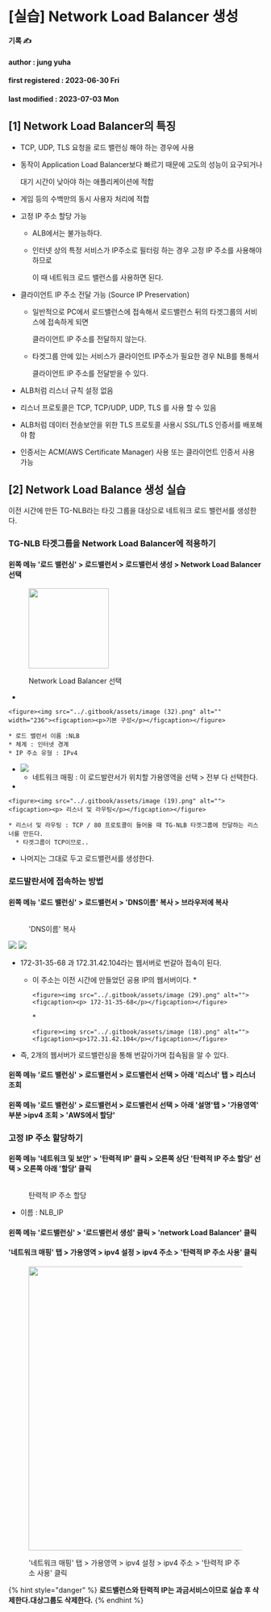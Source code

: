 # \[실습] Network Load Balancer 생성

**기록 ✍️**

#### author : jung yuha

#### first registered : 2023-06-30 Fri

#### last modified : 2023-07-03 Mon

## \[1] Network Load Balancer의 특징

* TCP, UDP, TLS 요청을 로드 밸런싱 해야 하는 경우에 사용
*   동작이 Application Load Balancer보다 빠르기 때문에 고도의 성능이 요구되거나

    대기 시간이 낮아야 하는 애플리케이션에 적합
* 게임 등의 수백만의 동시 사용자 처리에 적합
* 고정 IP 주소 할당 가능
  * ALB에서는 불가능하다.
  *   인터넷 상의 특정 서비스가 IP주소로 필터링 하는 경우 고정 IP 주소를 사용해야 하므로

      이 때 네트워크 로드 밸런스를 사용하면 된다.
* 클라이언트 IP 주소 전달 가능 (Source IP Preservation)
  *   일반적으로 PC에서 로드밸런스에 접속해서 로드밸런스 뒤의 타겟그룹의 서비스에 접속하게 되면

      클라이언트 IP 주소를 전달하지 않는다.
  *   타겟그룹 안에 있는 서비스가 클라이언트 IP주소가 필요한 경우 NLB를 통해서

      클라이언트 IP 주소를 전달받을 수 있다.
* ALB처럼 리스너 규칙 설정 없음
* 리스너 프로토콜은 TCP, TCP/UDP, UDP, TLS 를 사용 할 수 있음
* ALB처럼 데이터 전송보안을 위한 TLS 프로토콜 사용시 SSL/TLS 인증서를 배포해야 함
* 인증서는 ACM(AWS Certificate Manager) 사용 또는 클라이언트 인증서 사용 가능

## \[2] Network Load Balance 생성 실습

이전 시간에 만든 TG-NLB라는 타깃 그룹을 대상으로 네트워크 로드 밸런서를 생성한다.

### TG-NLB 타겟그룹을 Network Load Balancer에 적용하기

#### 왼쪽 메뉴 '로드 밸런싱' > 로드밸런서 > 로드밸런서 생성 > Network Load Balancer 선택

<figure><img src="../.gitbook/assets/image (28).png" alt="" width="159"><figcaption><p>Network Load Balancer 선택</p></figcaption></figure>

*

```
<figure><img src="../.gitbook/assets/image (32).png" alt="" width="236"><figcaption><p>기본 구성</p></figcaption></figure>
```

```
* 로드 밸런서 이름 :NLB
* 체계 : 인터넷 경계
* IP 주소 유형 : IPv4
```

* ![](<../.gitbook/assets/image (49).png>)
  * 네트워크 매핑 : 이 로드발란서가 위치할 가용영역을 선택 > 전부 다 선택한다.
*

```
<figure><img src="../.gitbook/assets/image (19).png" alt=""><figcaption><p> 리스너 및 라우팅</p></figcaption></figure>
```

```
* 리스너 및 라우팅 : TCP / 80 프로토콜이 들어올 때 TG-NLB 타겟그룹에 전달하는 리스너를 만든다.
  * 타겟그룹이 TCP이므로..
```

* 나머지는 그대로 두고 로드밸런서를 생성한다.

### 로드발란서에 접속하는 방법

#### 왼쪽 메뉴 '로드 밸런싱' > 로드밸런서 > 'DNS이름' 복사 > 브라우저에 복사

<figure><img src="../.gitbook/assets/image (26).png" alt=""><figcaption><p>'DNS이름' 복사</p></figcaption></figure>

![](<../.gitbook/assets/image (70).png>) ![](<../.gitbook/assets/image (12).png>)

* 172-31-35-68 과 172.31.42.104라는 웹서버로 번갈아 접속이 된다.
  *   이 주소는 이전 시간에 만들었던 공용 IP의 웹서버이다. \*

      ```
      <figure><img src="../.gitbook/assets/image (29).png" alt=""><figcaption><p> 172-31-35-68</p></figcaption></figure>
      ```

      \*

      ```
      <figure><img src="../.gitbook/assets/image (18).png" alt=""><figcaption><p>172.31.42.104</p></figcaption></figure>
      ```
* 즉, 2개의 웹서버가 로드밸런싱을 통해 번갈아가며 접속됨을 알 수 있다.

#### 왼쪽 메뉴 '로드 밸런싱' > 로드밸런서 > 로드밸런서 선택 > 아래 '리스너' 탭 > 리스너 조회

#### 왼쪽 메뉴 '로드 밸런싱' > 로드밸런서 > 로드밸런서 선택 > 아래 '설명'탭 > '가용영역' 부분 >ipv4 조회 > 'AWS에서 할당'

### 고정 IP 주소 할당하기

#### 왼쪽 메뉴 '네트워크 및 보안' > '탄력적 IP' 클릭 > 오른쪽 상단 '탄력적 IP 주소 할당' 선택 > 오른쪽 아래 '할당' 클릭

<figure><img src="../.gitbook/assets/image (9).png" alt=""><figcaption><p>탄력적 IP 주소 할당</p></figcaption></figure>

* 이름 : NLB\_IP

#### 왼쪽 메뉴 '로드밸런싱' > '로드밸런서 생성' 클릭 > 'network Load Balancer' 클릭

#### '네트워크 매핑' 탭 > 가용영역 > ipv4 설정 > ipv4 주소 > '탄력적 IP 주소 사용' 클릭

<figure><img src="../.gitbook/assets/image (17).png" alt="" width="563"><figcaption><p>'네트워크 매핑' 탭 > 가용영역 > ipv4 설정 > ipv4 주소 > '탄력적 IP 주소 사용' 클릭</p></figcaption></figure>

{% hint style="danger" %}
**로드밸런스와 탄력적 IP는 과금서비스이므로 실습 후 삭제한다.대상그룹도 삭제한다.**
{% endhint %}

####
